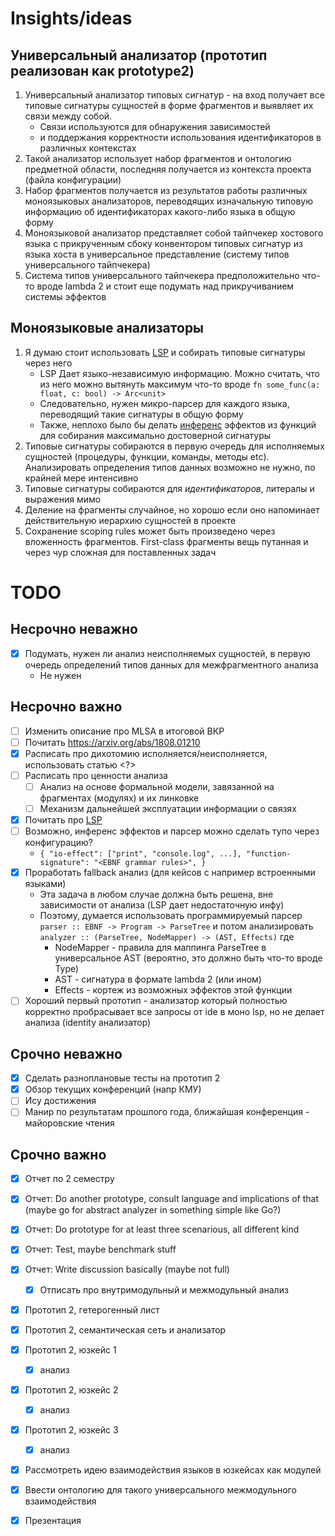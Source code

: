 
# Insights/ideas

## Универсальный анализатор (прототип реализован как prototype2)
1. Универсальный анализатор типовых сигнатур - на вход получает все типовые сигнатуры сущностей в форме фрагментов и выявляет их связи между собой.
    - Связи используются для обнаружения зависимостей 
    - и поддержания корректности использования идентификаторов в различных контекстах
2. Такой анализатор использует набор фрагментов и онтологию предметной области, последняя получается из контекста проекта (файла конфигурации)
3. Набор фрагментов получается из результатов работы различных моноязыковых анализаторов, переводящих изначальную типовую информацию об идентификаторах
какого-либо языка в общую форму
4. Моноязыковой анализатор представляет собой тайпчекер хостового языка с прикрученным сбоку конвентором типовых сигнатур из языка хоста в универсальное представление 
(систему типов универсального тайпчекера)
5. Система типов универсального тайпчекера предположительно что-то вроде lambda 2 и стоит еще подумать над прикручиванием системы эффектов

## Моноязыковые анализаторы
1. Я думаю стоит использовать [LSP](https://microsoft.github.io/language-server-protocol/) и собирать типовые сигнатуры через него
    * LSP Дает языко-независимую информацию. Можно считать, что из него можно вытянуть максимум что-то вроде `fn some_func(a: float, c: bool) -> Arc<unit>`
    * Следовательно, нужен микро-парсер для каждого языка, переводящий такие сигнатуры в общую форму
    * Также, неплохо было бы делать [инференс](#inference) эффектов из функций для собирания максимально достоверной сигнатуры
2. Типовые сигнатуры собираются в первую очередь для исполняемых сущностей (процедуры, функции, команды, методы etc).
Анализировать определения типов данных возможно не нужно, по крайней мере интенсивно
3. Типовые сигнатуры собираются для *идентификаторов*, литералы и выражения мимо
4. Деление на фрагменты случайное, но хорошо если оно напоминает действительную иерархию сущностей в проекте
5. Сохранение scoping rules может быть произведено через вложенность фрагментов. First-class фрагменты вещь путанная и через чур сложная для поставленных задач

# TODO

## Несрочно неважно

- [x] Подумать, нужен ли анализ неисполняемых сущностей, в первую очередь определений типов данных для межфрагментного анализа
    * Не нужен

## Несрочно важно

- [ ] Изменить описание про MLSA в итоговой ВКР
- [ ] Почитать https://arxiv.org/abs/1808.01210
- [x] Расписать про дихотомию исполняется/неисполняется, использовать статью <?>
- [ ] Расписать про ценности анализа
    - [ ] Анализ на основе формальной модели, завязанной на фрагментах (модулях) и их линковке
    - [ ] Механизм дальнейшей эксплуатации информации о связях
- [x] Почитать про [LSP](https://microsoft.github.io/language-server-protocol/)
- [ ] Возможно, инференс эффектов и парсер можно сделать тупо через конфигурацию?
    * ```{ "io-effect": ["print", "console.log", ...], "function-signature": "<EBNF grammar rules>", }```
- [x] Проработать fallback анализ (для кейсов с например встроенными языками)
    * Эта задача в любом случае должна быть решена, вне зависимости от анализа (LSP дает недостаточную инфу)
    * Поэтому, думается использовать программируемый парсер `parser :: EBNF -> Program -> ParseTree` 
        и потом анализировать `analyzer :: (ParseTree, NodeMapper) -> (AST, Effects)` где 
        - NodeMapper - правила для маппинга ParseTree в универсальное AST (вероятно, это должно быть что-то вроде Type)
        - AST - сигнатура в формате lambda 2 (или ином)
        - Effects - кортеж из возможных эффектов этой функции
- [ ] Хороший первый прототип - анализатор который полностью корректно пробрасывает все запросы от ide в моно lsp, но не делает анализа (identity анализатор) 

## Срочно неважно

- [x] Сделать разноплановые тесты на прототип 2
- [x] Обзор текущих конференций (напр КМУ)
- [ ] Ису достижения
- [ ] Манир по результатам прошлого года, ближайшая конференция - майоровские чтения

## Срочно важно

- [x] Отчет по 2 семестру
- [x] Отчет: Do another prototype, consult language and implications of that (maybe go for abstract analyzer in something simple like Go?)
- [x] Отчет: Do prototype for at least three scenarious, all different kind
- [x] Отчет: Test, maybe benchmark stuff
- [x] Отчет: Write discussion basically (maybe not full)
    - [x] Отписать про внутримодульный и межмодульный анализ
- [x] Прототип 2, гетерогенный лист
- [x] Прототип 2, семантическая сеть и анализатор
- [x] Прототип 2, юзкейс 1
    - [x] анализ
- [x] Прототип 2, юзкейс 2
    - [x] анализ
- [x] Прототип 2, юзкейс 3
    - [x] анализ
- [x] Рассмотреть идею взаимодействия языков в юзкейсах как модулей
- [x] Ввести онтологию для такого универсального межмодульного взаимодействия
- [x] Презентация

